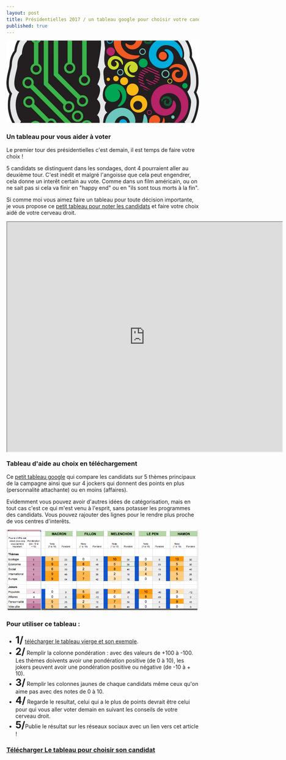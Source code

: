 ```yaml
---
layout: post
title: Présidentielles 2017 / un tableau google pour choisir votre candidat !
published: true
---
```


<img src="../images/voter-cerveau-droite.jpg" title="voter avec votre cerveau droit">

### Un tableau pour vous aider à voter

Le premier tour des présidentielles c'est demain, il est temps de faire votre choix !

5 candidats se distinguent dans les sondages, dont 4 pourraient aller au deuxième tour. C'est inédit et malgré l'angoisse que cela peut engendrer, cela donne un interêt certain au vote. Comme dans un film américain, ou on ne sait pas si cela va finir en "happy end" ou en "ils sont tous morts à la fin".

Si comme moi vous aimez faire un tableau pour toute décision importante, je vous propose ce [petit tableau pour noter les candidats](https://docs.google.com/spreadsheets/d/1avymKG7vyfZQl8s51nZjbOAR0Z4nttZPxDtMkeXkqKo/edit#gid=1896097280) et faire votre choix aidé de votre cerveau droit.

<div style="width:720px; height: 600px;">
<iframe src="https://docs.google.com/spreadsheets/d/1avymKG7vyfZQl8s51nZjbOAR0Z4nttZPxDtMkeXkqKo/pubhtml?gid=0&amp;single=true&amp;widget=true&amp;headers=false" style="display: block; width: 100%; height: 100%;"></iframe>
</div>

### Tableau d'aide au choix en téléchargement

Ce [petit tableau google](https://docs.google.com/spreadsheets/d/1avymKG7vyfZQl8s51nZjbOAR0Z4nttZPxDtMkeXkqKo/edit#gid=1896097280) qui compare les candidats sur 5 thèmes principaux de la campagne ainsi que sur 4 jockers qui donnent des points en plus (personnalité attachante) ou en moins (affaires).

Evidemment vous pouvez avoir d'autres idées de catégorisation, mais en tout cas c'est ce qui m'est venu à l'esprit, sans potasser les programmes des candidats. Vous pouvez rajouter des lignes pour le rendre plus proche de vos centres d'interêts.

<img src="../images/tableau-presi-detaillee.png" title="tableau de choix des candidats">

### Pour utiliser ce tableau :

* <strong style="font-size: 25px; font-weight: bold margin-top: 20px;">1/</strong> [télécharger le tableau vierge et son exemple](https://docs.google.com/spreadsheets/d/1avymKG7vyfZQl8s51nZjbOAR0Z4nttZPxDtMkeXkqKo/edit#gid=1896097280).
* <strong style="font-size: 25px; font-weight: bold margin-top: 20px;">2/</strong> Remplir la colonne pondération :
avec des valeurs de +100 à -100. Les thèmes doivents avoir une pondération positive (de 0 à 10), les jokers peuvent avoir une pondération positive ou négative (de -10 à + 10).
* <strong style="font-size: 25px; font-weight: bold margin-top: 20px;">3/</strong> Remplir les colonnes jaunes de chaque candidats même ceux qu'on aime pas avec des notes de 0 à 10.
* <strong style="font-size: 25px; font-weight: bold margin-top: 20px;">4/</strong> Regarde le resultat, celui qui a le plus de points devrait être celui pour qui vous aller voter demain en suivant les conseils de votre cerveau droit.
* <strong style="font-size: 25px; font-weight: bold margin-top: 20px;">5/</strong>Publie le résultat sur les réseaux sociaux avec un lien vers cet article !



### [Télécharger Le tableau pour choisir son candidat](https://docs.google.com/spreadsheets/d/1avymKG7vyfZQl8s51nZjbOAR0Z4nttZPxDtMkeXkqKo/edit#gid=1896097280)

